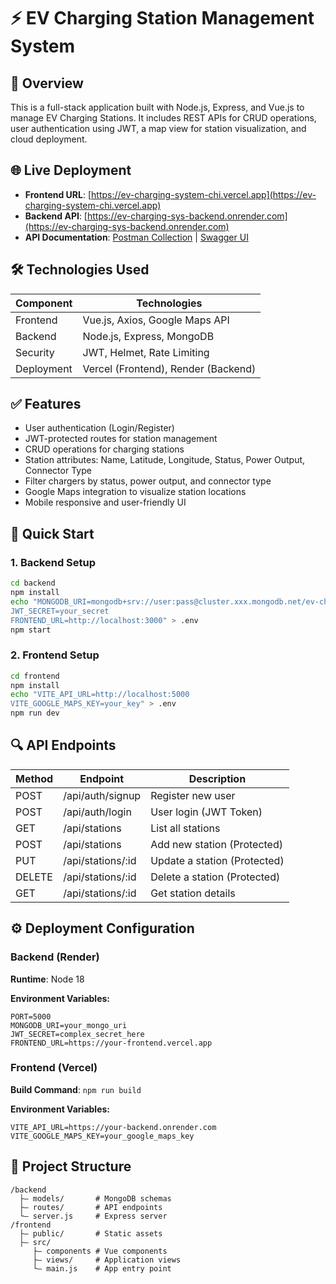 # ⚡ EV Charging Station Management System

## 🚀 Overview

This is a full-stack application built with Node.js, Express, and Vue.js to manage EV Charging Stations. It includes REST APIs for CRUD operations, user authentication using JWT, a map view for station visualization, and cloud deployment.

## 🌐 Live Deployment

* **Frontend URL**: [https://ev-charging-system-chi.vercel.app](https://ev-charging-system-chi.vercel.app)
* **Backend API**: [https://ev-charging-sys-backend.onrender.com](https://ev-charging-sys-backend.onrender.com)
* **API Documentation**: [Postman Collection](https://example.com/postman) | [Swagger UI](https://ev-backend.onrender.com/api-docs)

## 🛠 Technologies Used

| Component  | Technologies                        |
| ---------- | ----------------------------------- |
| Frontend   | Vue.js, Axios, Google Maps API      |
| Backend    | Node.js, Express, MongoDB           |
| Security   | JWT, Helmet, Rate Limiting          |
| Deployment | Vercel (Frontend), Render (Backend) |

## ✅ Features

* User authentication (Login/Register)
* JWT-protected routes for station management
* CRUD operations for charging stations
* Station attributes: Name, Latitude, Longitude, Status, Power Output, Connector Type
* Filter chargers by status, power output, and connector type
* Google Maps integration to visualize station locations
* Mobile responsive and user-friendly UI

## 🚀 Quick Start

### 1. Backend Setup

```bash
cd backend
npm install
echo "MONGODB_URI=mongodb+srv://user:pass@cluster.xxx.mongodb.net/ev-charging
JWT_SECRET=your_secret
FRONTEND_URL=http://localhost:3000" > .env
npm start
```

### 2. Frontend Setup

```bash
cd frontend
npm install
echo "VITE_API_URL=http://localhost:5000
VITE_GOOGLE_MAPS_KEY=your_key" > .env
npm run dev
```

## 🔍 API Endpoints

| Method | Endpoint           | Description                  |
| ------ | ------------------ | ---------------------------- |
| POST   | /api/auth/signup   | Register new user            |
| POST   | /api/auth/login    | User login (JWT Token)       |
| GET    | /api/stations      | List all stations            |
| POST   | /api/stations      | Add new station (Protected)  |
| PUT    | /api/stations/\:id | Update a station (Protected) |
| DELETE | /api/stations/\:id | Delete a station (Protected) |
| GET    | /api/stations/\:id | Get station details          |

## ⚙ Deployment Configuration

### Backend (Render)

**Runtime**: Node 18

**Environment Variables:**

```env
PORT=5000
MONGODB_URI=your_mongo_uri
JWT_SECRET=complex_secret_here
FRONTEND_URL=https://your-frontend.vercel.app
```

### Frontend (Vercel)

**Build Command**: `npm run build`

**Environment Variables:**

```env
VITE_API_URL=https://your-backend.onrender.com
VITE_GOOGLE_MAPS_KEY=your_google_maps_key
```

## 📂 Project Structure

```
/backend
  ├— models/       # MongoDB schemas
  ├— routes/       # API endpoints
  └— server.js     # Express server
/frontend
  ├— public/       # Static assets
  ├— src/
     ├— components # Vue components
     ├— views/     # Application views
     └— main.js    # App entry point
```